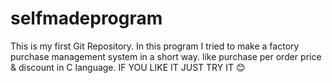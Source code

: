 # selfmadeprogram
This is my first  Git Repository.
In this program I tried to make a factory purchase management system in a short way.
like purchase per order price & discount in C language.
IF YOU LIKE IT JUST TRY IT 😊

